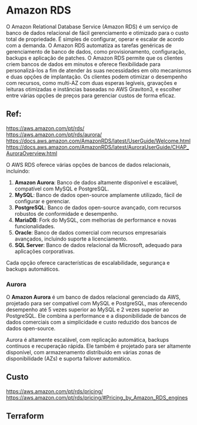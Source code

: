 # Amazon RDS

O Amazon Relational Database Service (Amazon RDS) é um serviço de banco de dados relacional de fácil gerenciamento e otimizado para o custo total de propriedade. É simples de configurar, operar e escalar de acordo com a demanda. O Amazon RDS automatiza as tarefas genéricas de gerenciamento de banco de dados, como provisionamento, configuração, backups e aplicação de patches. O Amazon RDS permite que os clientes criem bancos de dados em minutos e oferece flexibilidade para personalizá-los a fim de atender às suas necessidades em oito mecanismos e duas opções de implantação. Os clientes podem otimizar o desempenho com recursos, como multi-AZ com duas esperas legíveis, gravações e leituras otimizadas e instâncias baseadas no AWS Graviton3, e escolher entre várias opções de preços para gerenciar custos de forma eficaz.

## Ref:

<https://aws.amazon.com/pt/rds/>\
<https://aws.amazon.com/pt/rds/aurora/>\
<https://docs.aws.amazon.com/AmazonRDS/latest/UserGuide/Welcome.html>\
<https://docs.aws.amazon.com/AmazonRDS/latest/AuroraUserGuide/CHAP_AuroraOverview.html>


O AWS RDS oferece várias opções de bancos de dados relacionais, incluindo:

1. **Amazon Aurora**: Banco de dados altamente disponível e escalável, compatível com MySQL e PostgreSQL.
2. **MySQL**: Banco de dados open-source amplamente utilizado, fácil de configurar e gerenciar.
3. **PostgreSQL**: Banco de dados open-source avançado, com recursos robustos de conformidade e desempenho.
4. **MariaDB**: Fork do MySQL, com melhorias de performance e novas funcionalidades.
5. **Oracle**: Banco de dados comercial com recursos empresariais avançados, incluindo suporte a licenciamento.
6. **SQL Server**: Banco de dados relacional da Microsoft, adequado para aplicações corporativas.

Cada opção oferece características de escalabilidade, segurança e backups automáticos.


### Aurora

O **Amazon Aurora** é um banco de dados relacional gerenciado da AWS, projetado para ser compatível com MySQL e PostgreSQL, mas oferecendo desempenho até 5 vezes superior ao MySQL e 2 vezes superior ao PostgreSQL. Ele combina a performance e a disponibilidade de bancos de dados comerciais com a simplicidade e custo reduzido dos bancos de dados open-source.

Aurora é altamente escalável, com replicação automática, backups contínuos e recuperação rápida. Ele também é projetado para ser altamente disponível, com armazenamento distribuído em várias zonas de disponibilidade (AZs) e suporta failover automático.

## Custo

<https://aws.amazon.com/pt/rds/pricing/>\
<https://aws.amazon.com/pt/rds/pricing/#Pricing_by_Amazon_RDS_engines>



## Terraform


###

###